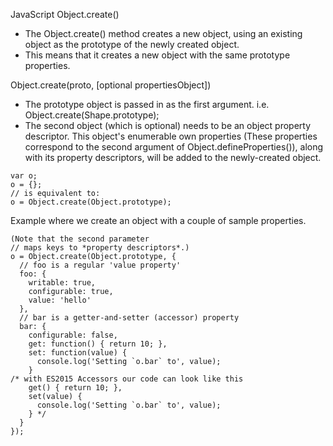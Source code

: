 JavaScript Object.create()
- The Object.create() method creates a new object, using an existing object as the prototype of the newly created object.
- This means that it creates a new object with the same prototype properties.

Object.create(proto, [optional propertiesObject])
- The prototype object is passed in as the first argument. i.e. Object.create(Shape.prototype);
- The second object (which is optional) needs to be an object property descriptor. This object's enumerable own properties (These properties correspond to the second argument of Object.defineProperties()), along with its property descriptors, will be added to the newly-created object.
```
var o;
o = {};
// is equivalent to:
o = Object.create(Object.prototype);
```
Example where we create an object with a couple of sample properties.
```
(Note that the second parameter
// maps keys to *property descriptors*.)
o = Object.create(Object.prototype, {
  // foo is a regular 'value property'
  foo: {
    writable: true,
    configurable: true,
    value: 'hello'
  },
  // bar is a getter-and-setter (accessor) property
  bar: {
    configurable: false,
    get: function() { return 10; },
    set: function(value) {
      console.log('Setting `o.bar` to', value);
    }
/* with ES2015 Accessors our code can look like this
    get() { return 10; },
    set(value) {
      console.log('Setting `o.bar` to', value);
    } */
  }
});
```
